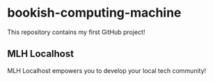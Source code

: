# bookish-computing-machine
This repository contains my first GitHub project!

## MLH Localhost

MLH Localhost empowers you to develop your local tech community!

